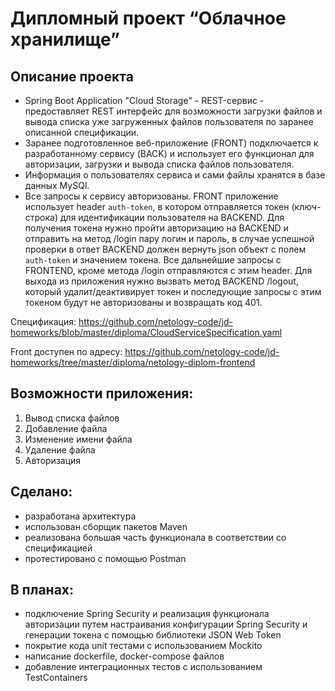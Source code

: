 # Дипломный проект “Облачное хранилище”

## Описание проекта

* Spring Boot Application "Cloud Storage" - REST-сервис - предоставляет REST интерфейс для возможности загрузки файлов и вывода списка уже загруженных файлов пользователя по заранее описанной спецификации. 
* Заранее подготовленное веб-приложение (FRONT) подключается к разработанному сервису (BACK) и использует его функционал  для авторизации, загрузки и вывода списка файлов пользователя.
* Информация о пользователях сервиса и сами файлы хранятся в базе данных MySQl.
* Все запросы к сервису авторизованы. FRONT приложение использует header `auth-token`, в котором отправляется токен (ключ-строка) для идентификации пользователя на BACKEND. Для получения токена нужно пройти авторизацию на BACKEND и отправить на метод /login пару логин и пароль, в случае успешной проверки в ответ BACKEND должен вернуть json объект
с полем `auth-token` и значением токена. Все дальнейшие запросы с FRONTEND, кроме метода /login отправляются с этим header. Для выхода из приложения нужно вызвать метод BACKEND /logout, который удалит/деактивирует токен и последующие запросы с этим токеном будут не авторизованы и возвращать код 401.


Спецификация:
https://github.com/netology-code/jd-homeworks/blob/master/diploma/CloudServiceSpecification.yaml

Front доступен по адресу:
https://github.com/netology-code/jd-homeworks/tree/master/diploma/netology-diplom-frontend

## Возможности приложения:
  1. Вывод списка файлов
  2. Добавление файла
  3. Изменение имени файла
  4. Удаление файла
  5. Авторизация

## Сделано:
* разработана архитектура
* использован сборщик пакетов Maven
* реализована большая часть функционала в соответствии со спецификацией
* протестировано с помощью Postman

## В планах:
* подключение Spring Security и реализация функционала авторизации путем настраивания конфигурации Spring Security и генерации токена с помощью библиотеки JSON Web Token
* покрытие кода  unit тестами с использованием Mockito
* написание dockerfile, docker-compose файлов
* добавление интеграционных тестов с использованием TestContainers
